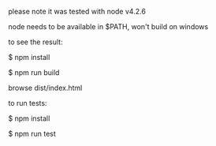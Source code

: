 please note it was tested with node v4.2.6

node needs to be available in $PATH, won't build on windows


to see the result:


$ npm install

$ npm run build


browse dist/index.html


to run tests:

$ npm install

$ npm run test

